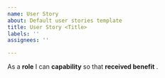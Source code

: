 ```yaml
---
name: User Story
about: Default user stories template
title: User Story <Title>
labels: ''
assignees: ''

---
```


As a **role** I can **capability** so that **received benefit** .
